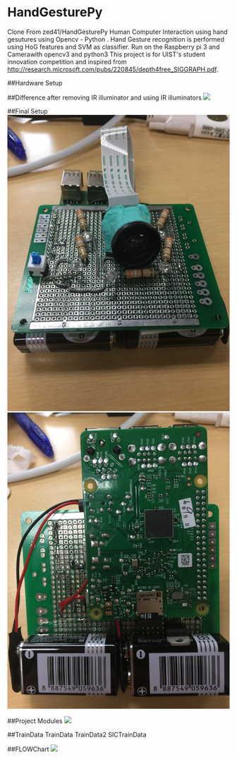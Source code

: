 # HandGesturePy
Clone From zed41/HandGesturePy 
Human Computer Interaction using hand gesutures using Opencv - Python .
Hand Gesture recognition is performed using HoG features and SVM as classifier.
Run on the Raspberry pi 3 and Camerawith opencv3 and python3
This project is for UIST's student innovation competition and inspired from http://research.microsoft.com/pubs/220845/depth4free_SIGGRAPH.pdf.

##Hardware Setup
<!-- ![alt tag](https://github.com/zed41/HandGesturePy/blob/master/ScrenShots/hardware_setup.png) -->

##Difference after removing IR illuminator and using IR illuminators
![](https://github.com/zed41/HandGesturePy/blob/master/ScrenShots/cam_different.png)

##Final Setup
![](https://github.com/Wuteyan/HandGesturePy/blob/master/ScrenShots/SICFinalProduct.JPG)
![](https://github.com/Wuteyan/HandGesturePy/blob/master/ScrenShots/SICFinalProduct(B).JPG)

##Project Modules
![](https://github.com/zed41/HandGesturePy/blob/master/ScrenShots/project_modules.png)

##TrainData
TrainData
TrainData2
SICTrainData

##FLOWChart
![](https://github.com/zed41/HandGesturePy/blob/master/ScrenShots/FLOWCHART.png)

